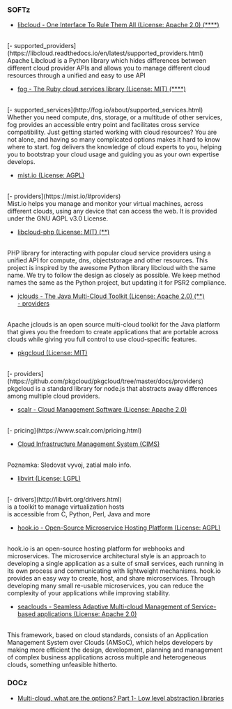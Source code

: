 ### SOFTz

- [libcloud - One Interface To Rule Them All (License: Apache 2.0) (****)](https://libcloud.apache.org/)
<br>
[- supported_providers](https://libcloud.readthedocs.io/en/latest/supported_providers.html)
<br>
Apache Libcloud is a Python library which hides differences between different cloud provider APIs and allows you to manage different cloud resources through a unified and easy to use API

- [fog - The Ruby cloud services library (License: MIT) (****)](http://fog.io/)
<br>
[- supported_services](http://fog.io/about/supported_services.html)
<br>
Whether you need compute, dns, storage, or a multitude of other services, fog provides an accessible entry point and facilitates cross service compatibility.
Just getting started working with cloud resources? You are not alone, and having so many complicated options makes it hard to know where to start. fog delivers the knowledge of cloud experts to you, helping you to bootstrap your cloud usage and guiding you as your own expertise develops.

- [mist.io (License: AGPL)](https://github.com/mistio/mist.io)
<br>
[- providers](https://mist.io/#providers)
<br>
Mist.io helps you manage and monitor your virtual machines, across different clouds, using any device that can access the web. It is provided under the GNU AGPL v3.0 License.

- [libcloud-php (License: MIT) (**)](https://github.com/linkorb/libcloud-php)
<br>
PHP library for interacting with popular cloud service providers using a unified API for compute, dns, objectstorage and other resources. This project is inspired by the awesome Python library libcloud with the same name. We try to follow the design as closely as possible. We keep method names the same as the Python project, but updating it for PSR2 compliance.

- [jclouds - The Java Multi-Cloud Toolkit (License: Apache 2.0) (**)](https://jclouds.apache.org/)
<br>[- providers](https://jclouds.apache.org/reference/providers/)
<br>
Apache jclouds is an open source multi-cloud toolkit for the Java platform that gives you the freedom to create applications that are portable across clouds while giving you full control to use cloud-specific features.

- [pkgcloud (License: MIT)](https://github.com/pkgcloud/pkgcloud)
<br>
[- providers](https://github.com/pkgcloud/pkgcloud/tree/master/docs/providers)
<br>
pkgcloud is a standard library for node.js that abstracts away differences among multiple cloud providers.

- [scalr - Cloud Management Software (License: Apache 2.0)](https://github.com/Scalr/scalr)
<br>
[- pricing](https://www.scalr.com/pricing.html)

- [Cloud Infrastructure Management System (CIMS)](http://stani.sh/walter/cims/)
<br>
Poznamka: Sledovat vyvoj, zatial malo info.

- [libvirt (License: LGPL)](http://libvirt.org/)
<br>
[- drivers](http://libvirt.org/drivers.html)
<br>
is a toolkit to manage virtualization hosts
<br>
is accessible from C, Python, Perl, Java and more

- [hook.io - Open-Source Microservice Hosting Platform (License: AGPL)](https://github.com/bigcompany/hook.io)
<br>
hook.io is an open-source hosting platform for webhooks and microservices. The microservice architectural style is an approach to developing a single application as a suite of small services, each running in its own process and communicating with lightweight mechanisms. hook.io provides an easy way to create, host, and share microservices. Through developing many small re-usable microservices, you can reduce the complexity of your applications while improving stability.

- [seaclouds - Seamless Adaptive Multi-cloud Management of Service-based applications (License: Apache 2.0)](http://www.seaclouds-project.eu/)
<br>
This framework, based on cloud standards, consists of an Application Management System over Clouds (AMSoC), which helps developers by making more efficient the design, development, planning and management of complex business applications across multiple and heterogeneous clouds, something unfeasible hitherto.


### DOCz

- [Multi-cloud, what are the options? Part 1- Low level abstraction libraries](https://medium.com/@anthonypjshaw/multi-cloud-what-are-the-options-part-1-low-level-abstraction-libraries-ce500f29120f#.pqxwmq84t)
